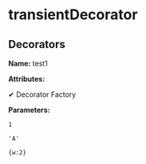 # transientDecorator

## Decorators

**Name:** test1

**Attributes:**

✔ Decorator Factory

**Parameters:**

```
1
```

```
'A'
```

```
{w:2}
```


